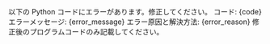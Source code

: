 以下の Python コードにエラーがあります。修正してください。
コード: {code}
エラーメッセージ: {error_message}
エラー原因と解決方法: {error_reason}
修正後のプログラムコードのみ記載してください。
